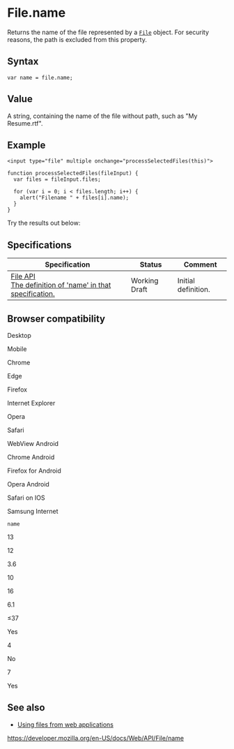 # File.name

Returns the name of the file represented by a [`File`](../file) object. For security reasons, the path is excluded from this property.

## Syntax

    var name = file.name;

## Value

A string, containing the name of the file without path, such as "My Resume.rtf".

## Example

    <input type="file" multiple onchange="processSelectedFiles(this)">

    function processSelectedFiles(fileInput) {
      var files = fileInput.files;

      for (var i = 0; i < files.length; i++) {
        alert("Filename " + files[i].name);
      }
    }

Try the results out below:

## Specifications

<table><thead><tr class="header"><th>Specification</th><th>Status</th><th>Comment</th></tr></thead><tbody><tr class="odd"><td><a href="https://w3c.github.io/FileAPI/#file-attrs">File API<br />
<span class="small">The definition of 'name' in that specification.</span></a></td><td><span class="spec-wd">Working Draft</span></td><td>Initial definition.</td></tr></tbody></table>

## Browser compatibility

Desktop

Mobile

Chrome

Edge

Firefox

Internet Explorer

Opera

Safari

WebView Android

Chrome Android

Firefox for Android

Opera Android

Safari on IOS

Samsung Internet

`name`

13

12

3.6

10

16

6.1

≤37

Yes

4

No

7

Yes

## See also

- [Using files from web applications](using_files_from_web_applications)

<a href="https://developer.mozilla.org/en-US/docs/Web/API/File/name" class="_attribution-link">https://developer.mozilla.org/en-US/docs/Web/API/File/name</a>
